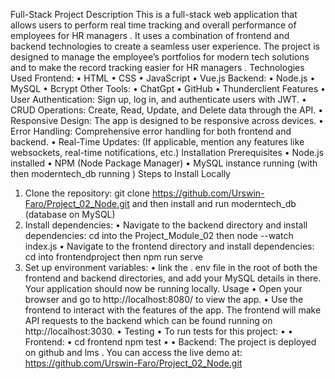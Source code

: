 Full-Stack Project
Description
This is a full-stack web application that allows users to perform real time tracking and overall performance of employees for HR managers . It uses a combination of frontend and backend technologies to create a seamless user experience. The project is designed to manage the employee’s portfolios for modern tech solutions and to make the record tracking easier for HR managers .
Technologies Used
Frontend:
    •      HTML
    •      CSS
    •      JavaScript
    •      Vue.js
Backend:
    •      Node.js
    •      MySQL
    •      Bcrypt
Other Tools:
    •      ChatGpt
    •      GitHub
    •      Thunderclient
Features
    •      User Authentication: Sign up, log in, and authenticate users with JWT.
    •      CRUD Operations: Create, Read, Update, and Delete data through the API.
    •      Responsive Design: The app is designed to be responsive across devices.
    •      Error Handling: Comprehensive error handling for both frontend and backend.
    •      Real-Time Updates: (If applicable, mention any features like websockets, real-time notifications, etc.)
Installation
Prerequisites
    •      Node.js installed
    •      NPM (Node Package Manager)
    •     MySQL instance running (with then moderntech_db running )
Steps to Install Locally
1. Clone the repository:
git clone https://github.com/Urswin-Faro/Project_02_Node.git
 and then install and run moderntech_db (database on MySQL)
2. Install dependencies:
• Navigate to the backend directory and install dependencies:
cd into the Project_Module_02 then  node --watch index.js
• Navigate to the frontend directory and install dependencies:
cd into frontendproject then npm run serve
3. Set up environment variables:
• link the . env file in the root of both the frontend and backend directories, and add your MySQL details in there.
Your application should now be running locally.
Usage
    •      Open your browser and go to http://localhost:8080/ to view the app.
    •      Use the frontend to interact with the features of the app. The frontend will make API requests to the backend which can be found running on http://localhost:3030.
    •    Testing
    •    To run tests for this project:
    •    • Frontend:
    •    cd frontend npm test
    •    • Backend:
The project is deployed on github and lms . You can access the live demo at:
https://github.com/Urswin-Faro/Project_02_Node.git
